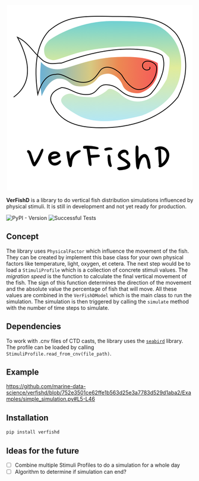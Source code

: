 <p align="center">
  <img src="https://github.com/marine-data-science/verfishd/blob/main/images/logo/square_logo.png" alt="Logo of VerFishD">
</p>

**VerFishD** is a library to do vertical fish distribution simulations influenced by physical stimuli.
It is still in development and not yet ready for production.

![PyPI - Version](https://img.shields.io/pypi/v/verfishd)
![Successful Tests](https://github.com/marine-data-science/verfishd/actions/workflows/pytest.yml/badge.svg)

## Concept
The library uses `PhysicalFactor` which influence the movement of the fish.
They can be created by implement this base class for your own physical factors like temperature, light, oxygen, et cetera.
The next step would be to load a `StimuliProfile` which is a collection of concrete stimuli values.
The *migration speed* is the function to calculate the final vertical movement of the fish.
The sign of this function determines the direction of the movement and the absolute value the percentage of fish that will move.
All these values are combined in the `VerFishDModel` which is the main class to run the simulation.
The simulation is then triggered by calling the `simulate` method with the number of time steps to simulate.

## Dependencies
To work with .cnv files of CTD casts, the library uses the [`seabird`](https://github.com/castelao/seabird) library.
The profile can be loaded by calling `StimuliProfile.read_from_cnv(file_path)`.

## Example

https://github.com/marine-data-science/verfishd/blob/752e3501ce62ffe1b563d25e3a7783d529d1aba2/Examples/simple_simulation.py#L5-L46

## Installation

```bash
pip install verfishd
```

## Ideas for the future
- [ ] Combine multiple Stimuli Profiles to do a simulation for a whole day
- [ ] Algorithm to determine if simulation can end?
